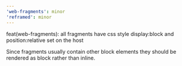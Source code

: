 ```yaml
---
'web-fragments': minor
'reframed': minor
---
```


feat(web-fragments): all fragments have css style display:block and position:relative set on the host

Since fragments usually contain other block elements they should be rendered as block rather than inline.
